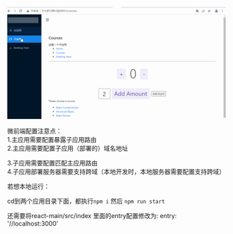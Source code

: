 
![image](./tip.gif)

微前端配置注意点：    
1.主应用需要配置暴露子应用路由    
2.主应用需要配置子应用（部署的）域名地址     

3.子应用需要配置匹配主应用路由     
4.子应用部署服务器需要支持跨域（本地开发时，本地服务器需要配置支持跨域）    

若想本地运行：

cd到两个应用目录下面，都执行`npm i` 然后 `npm run start`

还需要将react-main/src/index 里面的entry配置修改为:
entry: '//localhost:3000'


